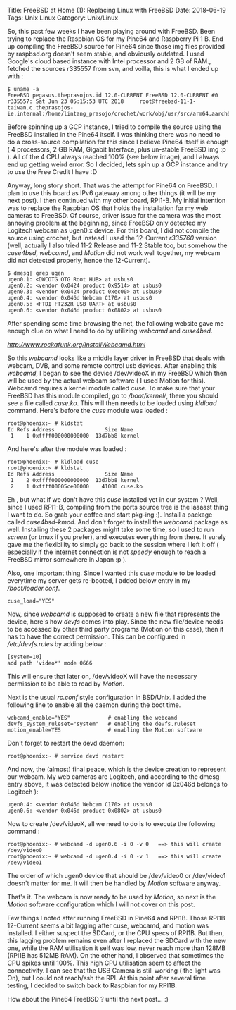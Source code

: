 Title: FreeBSD at Home (1): Replacing Linux with FreeBSD
Date: 2018-06-19
Tags: Unix Linux
Category: Unix/Linux


So, this past few weeks I have been playing around with FreeBSD. Been trying to replace the Raspbian OS for my Pine64 and Raspberry Pi 1 B. End up compiling the FreeBSD source for Pine64 since those img files provided by raspbsd.org doesn't seem stable, and obviously outdated. I used Google's cloud based instance with Intel processor and 2 GB of RAM., fetched the sources r335557 from svn, and voilla, this is what I ended up with :
```
$ uname -a
FreeBSD pegasus.theprasojos.id 12.0-CURRENT FreeBSD 12.0-CURRENT #0 r335557: Sat Jun 23 05:15:53 UTC 2018     root@freebsd-11-1-taiwan.c.theprasojos-ie.internal:/home/lintang_prasojo/crochet/work/obj/usr/src/arm64.aarch64/sys/GENERIC
```

Before spinning up a GCP instance, I tried to compile the source using the FreeBSD installed in the Pine64 itself. I was thinking there was no need to do a cross-source compilation for this since I believe Pine64 itself is enough ( 4 processors, 2 GB RAM, Gigabit Interface, plus un-stable FreeBSD img :p ). All of the 4 CPU always reached 100% (see below image), and I always end up getting weird error. So I decided, lets spin up a GCP instance and try to use the Free Credit I have :D

Anyway, long story short. That was the attempt for Pine64 on FreeBSD. I plan to use this board as IPv6 gateway among other things (it will be my next post).
I then continued with my other board, RPI1-B. My initial intention was to replace the Raspbian OS that holds the installation for my web cameras to FreeBSD. Of course, driver issue for the camera was the most annoying problem at the beginning, since FreeBSD only detected my Logitech webcam as ugen0.x device. For this board, I did not compile the source using crochet, but instead I used the 12-Current *r335760* version (well, actually I also tried 11-2 Release and 11-2 Stable too, but somehow the *cuse4bsd*, *webcamd*, and *Motion* did not work well together, my webcam did not detected properly, hence the 12-Current).

```
$ dmesg| grep ugen
ugen0.1: <DWCOTG OTG Root HUB> at usbus0
ugen0.2: <vendor 0x0424 product 0x9514> at usbus0
ugen0.3: <vendor 0x0424 product 0xec00> at usbus0
ugen0.4: <vendor 0x046d Webcam C170> at usbus0
ugen0.5: <FTDI FT232R USB UART> at usbus0
ugen0.6: <vendor 0x046d product 0x0802> at usbus0
```

After spending some time browsing the net, the following website gave me enough clue on what I need to do by utilizing *webcamd* and *cuse4bsd*.

*http://www.rockafunk.org/InstallWebcamd.html*

So this *webcamd* looks like a middle layer driver in FreeBSD that deals with webcam, DVB, and some remote control usb devices. After enabling this *webcamd*, I began to see the device /dev/videoX in my FreeBSD which then will be used by the actual webcam software ( I used Motion for this). Webcamd requires a kernel module called *cuse*. To make sure that your FreeBSD has this module compiled, go to */boot/kernel/*, there you should see a file called *cuse.ko*. This will then needs to be loaded using *kldload* command.
Here's before the *cuse* module was loaded :

```
root@phoenix:~ # kldstat
Id Refs Address                Size Name
 1    1 0xffff000000000000  13d7bb8 kernel
```

And here's after the module was loaded :
```
root@phoenix:~ # kldload cuse
root@phoenix:~ # kldstat
Id Refs Address                Size Name
 1    2 0xffff000000000000  13d7bb8 kernel
 2    1 0xffff00005ce00000    41000 cuse.ko
```

Eh , but what if we don't have this *cuse* installed yet in our system ? Well, since I used RPI1-B, compiling from the ports source tree is the laaaast thing I want to do. So grab your coffee and start pkg-ing :). Install a package called *cuse4bsd-kmod*. And don't forget to install the *webcamd* package as well. Installing these 2 packages might take some time, so I used to run *screen* (or tmux if you prefer), and executes everything from there. It surely gave me the flexibility to simply go back to the session where I left it off ( especially if the internet connection is not *speedy* enough to reach a FreeBSD mirror somewhere in Japan :p ).

Also, one important thing. Since I wanted this *cuse* module to be loaded everytime my server gets re-booted, I added below entry in my */boot/loader.conf*.
```
cuse_load="YES"
```

Now, since *webcamd* is supposed to create a new file that represents the device, here's how *devfs* comes into play. Since the new file/device needs to be accessed by other third party programs (Motion on this case), then it has to have the correct permission. This can be configured in */etc/devfs.rules* by adding below :
```
[system=10]
add path 'video*' mode 0666
```
This will ensure that later on, /dev/videoX will have the necessary permission to be able to read by *Motion*.

Next is the usual *rc.conf* style configuration in BSD/Unix. I added the following line to enable all the daemon during the boot time.
```
webcamd_enable="YES"            # enabling the webcamd
devfs_system_ruleset="system"   # enabling the devfs.ruleset
motion_enable=YES               # enabling the Motion software
```

Don't forget to restart the devd daemon:
```
root@phoenix:~ # service devd restart
```

And now, the (almost) final peace, which is the device creation to represent our webcam. My web cameras are Logitech, and according to the dmesg entry above, it was detected below (notice the vendor id 0x046d belongs to Logitech ):

```
ugen0.4: <vendor 0x046d Webcam C170> at usbus0
ugen0.6: <vendor 0x046d product 0x0802> at usbus0
```

Now to create /dev/videoX, all we need to do is to execute the following command :
```
root@phoenix:~ # webcamd -d ugen0.6 -i 0 -v 0   ==> this will create /dev/video0
root@phoenix:~ # webcamd -d ugen0.4 -i 0 -v 1   ==> this will create /dev/video1
```

The order of which ugen0 device that should be /dev/video0 or /dev/video1 doesn't matter for me. It will then be handled by *Motion* software anyway.


That's it. The webcam is now ready to be used by *Motion*, so next is the *Motion* software configuration which I will not cover on this post.

Few things I noted after running FreeBSD in Pine64 and RPI1B. Those RPI1B 12-Current seems a bit lagging after cuse, webcamd, and motion was installed. I either suspect the SDCard, or the CPU specs of RPI1B. But then, this lagging problem remains even after I replaced the SDCard with the new one, while the RAM utilisation it self was low, never reach more than 128MB (RPI1B has 512MB RAM). On the other hand, I observed that sometimes the CPU spikes until 100%. This high CPU utilisation seem to affect the connectivity. I can see that the USB Camera is still working ( the light was On), but I could not reach/ssh the RPI. At this point after several time testing, I decided to switch back to Raspbian for my RPI1B.

How about the Pine64 FreeBSD ? until the next post... :)
